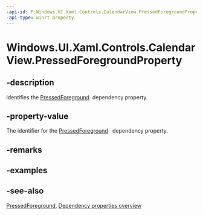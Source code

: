 ```yaml
---
-api-id: P:Windows.UI.Xaml.Controls.CalendarView.PressedForegroundProperty
-api-type: winrt property
---
```


<!-- Property syntax
public Windows.UI.Xaml.DependencyProperty PressedForegroundProperty { get; }
-->

# Windows.UI.Xaml.Controls.CalendarView.PressedForegroundProperty

## -description
Identifies the [PressedForeground](calendarview_pressedforeground.md)  dependency property.



## -property-value
The identifier for the [PressedForeground](calendarview_pressedforeground.md)   dependency property.

## -remarks

## -examples

## -see-also
[PressedForeground](calendarview_pressedforeground.md), [Dependency properties overview](/windows/uwp/xaml-platform/dependency-properties-overview)
